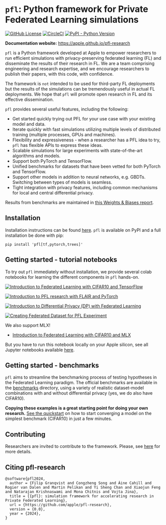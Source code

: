 # `pfl`: Python framework for Private Federated Learning simulations

[![GitHub License](https://img.shields.io/github/license/apple/pfl-research)](https://github.com/apple/pfl-research/blob/main/LICENSE)
[![CircleCI](https://dl.circleci.com/status-badge/img/gh/apple/pfl-research/tree/main.svg?style=shield)](https://dl.circleci.com/status-badge/redirect/gh/apple/pfl-research/tree/main)
[![PyPI - Python Version](https://img.shields.io/pypi/pyversions/pfl)](https://github.com/apple/pfl-research/blob/main/pyproject.toml#L18)

**Documentation website:** https://apple.github.io/pfl-research

`pfl` is a Python framework developed at Apple to empower researchers to run efficient simulations with privacy-preserving federated learning (FL) and disseminate the results of their research in FL. We are a team comprising engineering and research expertise, and we encourage researchers to publish their papers, with this code, with confidence.

The framework is `not` intended to be used for third-party FL deployments but the results of the simulations can be tremendously useful in actual FL deployments.
We hope that `pfl` will promote open research in FL and its effective dissemination.

``pfl`` provides several useful features, including the following:

* Get started quickly trying out PFL for your use case with your existing model and data.
* Iterate quickly with fast simulations utilizing multiple levels of distributed training (multiple processes, GPUs and machines).
* Flexibility and expressiveness - when a researcher has a PFL idea to try, ``pfl`` has flexible APIs to express these ideas.
* Scalable simulations for large experiments with state-of-the-art algorithms and models.
* Support both PyTorch and TensorFlow.
* Unified benchmarks for datasets that have been vetted for both PyTorch and TensorFlow.
* Support other models in addition to neural networks, e.g. GBDTs. Switching between types of models is seamless.
* Tight integration with privacy features, including common mechanisms for local and central differential privacy.

Results from benchmarks are maintained in [this Weights & Biases report](https://api.wandb.ai/links/pfl/5scd5f66).

## Installation

Installation instructions can be found [here](http://apple.github.io/pfl-research/installation.html).
`pfl` is available on PyPI and a full installation be done with pip:

```
pip install 'pfl[tf,pytorch,trees]'
```

## Getting started - tutorial notebooks

To try out `pfl` immediately without installation, we provide several colab notebooks for learning the different components in `pfl` hands-on.

[![Introduction to Federated Learning with CIFAR10 and TensorFlow](https://colab.research.google.com/assets/colab-badge.svg)](https://colab.research.google.com/github/apple/pfl-research/blob/develop/tutorials/Introduction%20to%20Federated%20Learning%20with%20CIFAR10%20and%20TensorFlow.ipynb)

[![Introduction to PFL research with FLAIR and PyTorch](https://colab.research.google.com/assets/colab-badge.svg)](https://colab.research.google.com/github/apple/pfl-research/blob/develop/tutorials/Introduction%20to%20PFL%20research%20with%20FLAIR.ipynb)

[![Introduction to Differential Privacy (DP) with Federated Learning](https://colab.research.google.com/assets/colab-badge.svg)](https://colab.research.google.com/github/apple/pfl-research/blob/develop/tutorials/Introduction%20to%20Differential%20Privacy%20with%20Federated%20Learning.ipynb)

[![Creating Federated Dataset for PFL Experiment](https://colab.research.google.com/assets/colab-badge.svg)](https://colab.research.google.com/github/apple/pfl-research/blob/develop/tutorials/Creating%20Federated%20Dataset%20for%20PFL%20Experiment.ipynb)

We also support MLX!
* [Introduction to Federated Learning with CIFAR10 and MLX](https://github.com/apple/pfl-research/blob/develop/tutorials/Introduction%20to%20Federated%20Learning%20with%20CIFAR10%20and%20MLX.ipynb)

But you have to run this notebook locally on your Apple silicon, see all Jupyter notebooks available [here](https://github.com/apple/pfl-research/tree/develop/tutorials).

## Getting started - benchmarks

`pfl` aims to streamline the benchmarking process of testing hypotheses in the Federated Learning paradigm. The official benchmarks are available in the [benchmarks](./benchmarks) directory, using a variety of realistic dataset-model combinations with and without differential privacy (yes, we do also have CIFAR10).

**Copying these examples is a great starting point for doing your own research.**
[See the quickstart](./benchmarks#quickstart) on how to start converging a model on the simplest benchmark (CIFAR10) in just a few minutes.

## Contributing

Researchers are invited to contribute to the framework. Please, see [here](http://apple.github.io/pfl-research/support/contributing.html) for more details.

## Citing pfl-research

```
@software{pfl2024,
  author = {Filip Granqvist and Congzheng Song and Áine Cahill and Rogier van Dalen and Martin Pelikan and Yi Sheng Chan and Xiaojun Feng and Natarajan Krishnaswami and Mona Chitnis and Vojta Jina},
  title = {{pfl}: simulation framework for accelerating research in Private Federated Learning},
  url = {https://github.com/apple/pfl-research},
  version = {0.0},
  year = {2024},
}
```

